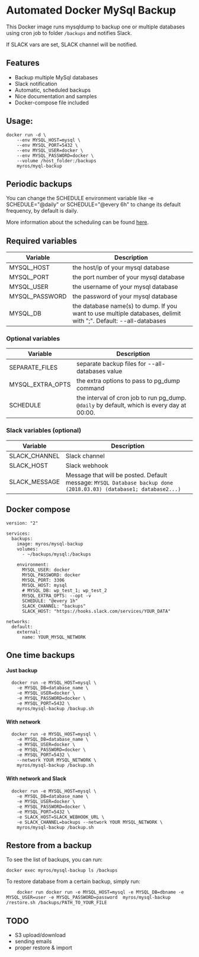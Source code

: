 
# Automated Docker MySql Backup

This Docker image runs mysqldump to backup one or multiple databases using cron job to folder `/backups` and notifies Slack.

If SLACK vars are set, SLACK channel will be notified.

## Features

* Backup multiple MySql databases
* Slack notification
* Automatic, scheduled backups
* Nice documentation and samples
* Docker-compose file included

## Usage:

    docker run -d \
        --env MYSQL_HOST=mysql \
        --env MYSQL_PORT=5432 \
        --env MYSQL_USER=docker \
        --env MYSQL_PASSWORD=docker \
        --volume /host_folder:/backups
        myros/myql-backup

## Periodic backups

You can change the SCHEDULE environment variable like -e SCHEDULE="@daily" or SCHEDULE="@every 6h" to change its default frequency, by default is daily.

More information about the scheduling can be found [here](https://godoc.org/github.com/robfig/cron#hdr-Predefined_schedules).

## Required variables

Variable | Description
--- | ---
MYSQL_HOST | the host/ip of your mysql database
MYSQL_PORT | the port number of your mysql database
MYSQL_USER | the username of your mysql database
MYSQL_PASSWORD | the password of your mysql database
MYSQL_DB | the database name(s) to dump. If you want to use multiple databases, delimit with ";". Default: --all-databases

### Optional variables

Variable | Description
--- | ---
SEPARATE_FILES | separate backup files for --all-databases value
MYSQL_EXTRA_OPTS | the extra options to pass to pg_dump command
SCHEDULE | the interval of cron job to run pg_dump. `@daily` by default, which is every day at 00:00.

### Slack variables (optional)

Variable | Description
--- | ---
SLACK_CHANNEL | Slack channel
SLACK_HOST | Slack webhook
SLACK_MESSAGE | Message that will be posted. Default message: `MYSQL Database backup done (2018.03.03) (database1; database2...)`

## Docker compose

```
version: "2"

services:
  backups:
    image: myros/mysql-backup
    volumes:
      - ~/backups/mysql:/backups

    environment:
      MYSQL_USER: docker
      MYSQL_PASSWORD: docker
      MYSQL_PORT: 3306
      MYSQL_HOST: mysql
      # MYSQL_DB: wp_test_1; wp_test_2
      MYSQL_EXTRA_OPTS: --opt -v
      SCHEDULE: "@every 1h"
      SLACK_CHANNEL: "backups"
      SLACK_HOST: "https://hooks.slack.com/services/YOUR_DATA"

networks:
  default:
    external:
      name: YOUR_MYSQL_NETWORK
```

## One time backups

#### Just backup

```
  docker run -e MYSQL_HOST=mysql \
    -e MYSQL_DB=database_name \
    -e MYSQL_USER=docker \
    -e MYSQL_PASSWORD=docker \
    -e MYSQL_PORT=5432 \
    myros/mysql-backup /backup.sh
```

#### With network

```
  docker run -e MYSQL_HOST=mysql \
    -e MYSQL_DB=database_name \
    -e MYSQL_USER=docker \
    -e MYSQL_PASSWORD=docker \
    -e MYSQL_PORT=5432 \
    --network YOUR MYSQL_NETWORK \
    myros/mysql-backup /backup.sh
```

#### With network and Slack

```
  docker run -e MYSQL_HOST=mysql \
    -e MYSQL_DB=database_name \
    -e MYSQL_USER=docker \
    -e MYSQL_PASSWORD=docker \
    -e MYSQL_PORT=5432 \
    -e SLACK_HOST=SLACK_WEBHOOK_URL \
    -e SLACK_CHANNEL=backups --network YOUR MYSQL_NETWORK \
    myros/mysql-backup /backup.sh
```

## Restore from a backup

To see the list of backups, you can run:

    docker exec myros/mysql-backup ls /backups

To restore database from a certain backup, simply run:


```
    docker run docker run -e MYSQL_HOST=mysql -e MYSQL_DB=dbname -e MYSQL_USER=user -e MYSQL_PASSWORD=password  myros/mysql-backup /restore.sh /backups/PATH_TO_YOUR_FILE
```

## TODO

* S3 upload/download
* sending emails
* proper restore & import
